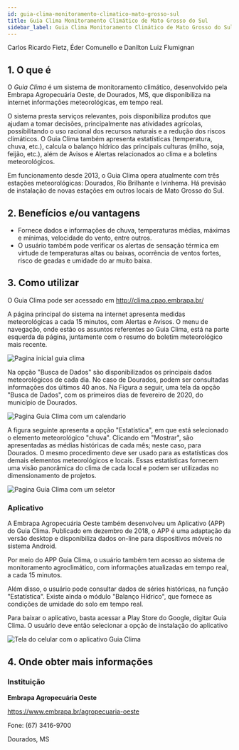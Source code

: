 ```yaml
---
id: guia-clima-monitoramento-climatico-mato-grosso-sul
title: Guia Clima Monitoramento Climático de Mato Grosso do Sul
sidebar_label: Guia Clima Monitoramento Climático de Mato Grosso do Sul
---
```


<div className="center-textArticle">Carlos Ricardo Fietz, Éder Comunello e Danilton Luiz Flumignan</div>

## **1. O que é**

O _Guia Clima_ é um sistema de monitoramento climático,
desenvolvido pela Embrapa Agropecuária Oeste, de Dourados,
MS, que disponibiliza na internet informações meteorológicas,
em tempo real.

O sistema presta serviços relevantes, pois disponibiliza produtos
que ajudam a tomar decisões, principalmente nas atividades
agrícolas, possibilitando o uso racional dos recursos naturais e a
redução dos riscos climáticos. O Guia Clima também apresenta
estatísticas (temperatura, chuva, etc.), calcula o balanço hídrico
das principais culturas (milho, soja, feijão, etc.), além de Avisos e
Alertas relacionados ao clima e a boletins meteorológicos.

Em funcionamento desde 2013, o Guia Clima opera atualmente
com três estações meteorológicas: Dourados, Rio Brilhante e
Ivinhema. Há previsão de instalação de novas estações em
outros locais de Mato Grosso do Sul.

## **2. Benefícios e/ou vantagens**

- Fornece dados e informações de chuva, temperaturas
  médias, máximas e mínimas, velocidade do vento, entre
  outros.
- O usuário também pode verificar os alertas de sensação
  térmica em virtude de temperaturas altas ou baixas,
  ocorrência de ventos fortes, risco de geadas e umidade do ar
  muito baixa.

## **3. Como utilizar**

O Guia Clima pode ser acessado em
http://clima.cpao.embrapa.br/

A página principal do sistema na internet apresenta medidas
meteorológicas a cada 15 minutos, com Alertas e Avisos. O menu
de navegação, onde estão os assuntos referentes ao Guia Clima,
está na parte esquerda da página, juntamente com o resumo do
boletim meteorológico mais recente.

![Pagina inicial guia clima](/img/docs/31_guia_clima/FOTO_01.jpg)

Na opção "Busca de Dados" são disponibilizados os principais
dados meteorológicos de cada dia. No caso de Dourados, podem
ser consultadas informações dos últimos 40 anos. Na Figura a
seguir, uma tela da opção "Busca de Dados", com os primeiros
dias de fevereiro de 2020, do município de Dourados.

![Pagina Guia Clima com um calendario](/img/docs/31_guia_clima/FOTO_02.jpg)

A figura seguinte apresenta a opção "Estatística", em que está
selecionado o elemento meteorológico "chuva". Clicando em
"Mostrar", são apresentadas as médias históricas de cada mês;
neste caso, para Dourados. O mesmo procedimento deve ser
usado para as estatísticas dos demais elementos
meteorológicos e locais. Essas estatísticas fornecem uma visão
panorâmica do clima de cada local e podem ser utilizadas no
dimensionamento de projetos.

![Pagina Guia Clima com um seletor](/img/docs/31_guia_clima/FOTO_03.jpg)

### Aplicativo

A Embrapa Agropecuária Oeste também desenvolveu um
Aplicativo (APP) do Guia Clima. Publicado em dezembro de
2018, o APP é uma adaptação da versão desktop e disponibiliza
dados on-line para dispositivos móveis no sistema Android.

Por meio do APP Guia Clima, o usuário também tem acesso ao
sistema de monitoramento agroclimático, com informações
atualizadas em tempo real, a cada 15 minutos.

Além disso, o usuário pode consultar dados de séries históricas,
na função "Estatística". Existe ainda o módulo "Balanço Hídrico",
que fornece as condições de umidade do solo em tempo real.

Para baixar o aplicativo, basta acessar a Play Store do Google,
digitar Guia Clima. O usuário deve então selecionar a opção de
instalação do aplicativo

![Tela do celular com o aplicativo Guia Clima](/img/docs/31_guia_clima/FOTO_04.jpg)

## **4. Onde obter mais informações**

### Instituição

**Embrapa Agropecuária Oeste**

https://www.embrapa.br/agropecuaria-oeste

Fone: (67) 3416-9700

Dourados, MS
